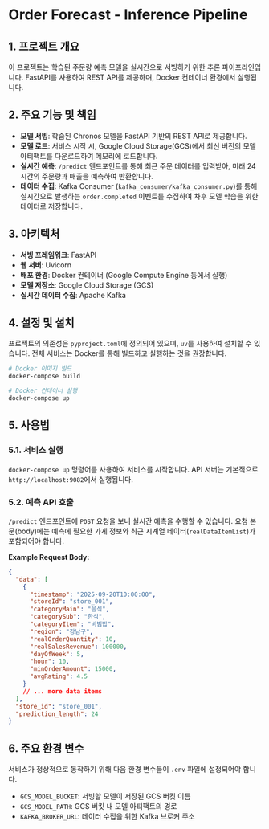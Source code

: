 # Order Forecast - Inference Pipeline

## 1. 프로젝트 개요

이 프로젝트는 학습된 주문량 예측 모델을 실시간으로 서빙하기 위한 추론 파이프라인입니다. FastAPI를 사용하여 REST API를 제공하며, Docker 컨테이너 환경에서 실행됩니다.

## 2. 주요 기능 및 책임

- **모델 서빙**: 학습된 Chronos 모델을 FastAPI 기반의 REST API로 제공합니다.
- **모델 로드**: 서비스 시작 시, Google Cloud Storage(GCS)에서 최신 버전의 모델 아티팩트를 다운로드하여 메모리에 로드합니다.
- **실시간 예측**: `/predict` 엔드포인트를 통해 최근 주문 데이터를 입력받아, 미래 24시간의 주문량과 매출을 예측하여 반환합니다.
- **데이터 수집**: Kafka Consumer (`kafka_consumer/kafka_consumer.py`)를 통해 실시간으로 발생하는 `order.completed` 이벤트를 수집하여 차후 모델 학습을 위한 데이터로 저장합니다.

## 3. 아키텍처

- **서빙 프레임워크**: FastAPI
- **웹 서버**: Uvicorn
- **배포 환경**: Docker 컨테이너 (Google Compute Engine 등에서 실행)
- **모델 저장소**: Google Cloud Storage (GCS)
- **실시간 데이터 수집**: Apache Kafka

## 4. 설정 및 설치

프로젝트의 의존성은 `pyproject.toml`에 정의되어 있으며, `uv`를 사용하여 설치할 수 있습니다. 전체 서비스는 Docker를 통해 빌드하고 실행하는 것을 권장합니다.

```bash
# Docker 이미지 빌드
docker-compose build

# Docker 컨테이너 실행
docker-compose up
```

## 5. 사용법

### 5.1. 서비스 실행

`docker-compose up` 명령어를 사용하여 서비스를 시작합니다. API 서버는 기본적으로 `http://localhost:9082`에서 실행됩니다.

### 5.2. 예측 API 호출

`/predict` 엔드포인트에 `POST` 요청을 보내 실시간 예측을 수행할 수 있습니다. 요청 본문(body)에는 예측에 필요한 가게 정보와 최근 시계열 데이터(`realDataItemList`)가 포함되어야 합니다.

**Example Request Body:**
```json
{
  "data": [
    {
      "timestamp": "2025-09-20T10:00:00",
      "storeId": "store_001",
      "categoryMain": "음식",
      "categorySub": "한식",
      "categoryItem": "비빔밥",
      "region": "강남구",
      "realOrderQuantity": 10,
      "realSalesRevenue": 100000,
      "dayOfWeek": 5,
      "hour": 10,
      "minOrderAmount": 15000,
      "avgRating": 4.5
    }
    // ... more data items
  ],
  "store_id": "store_001",
  "prediction_length": 24
}
```

## 6. 주요 환경 변수

서비스가 정상적으로 동작하기 위해 다음 환경 변수들이 `.env` 파일에 설정되어야 합니다.

- `GCS_MODEL_BUCKET`: 서빙할 모델이 저장된 GCS 버킷 이름
- `GCS_MODEL_PATH`: GCS 버킷 내 모델 아티팩트의 경로
- `KAFKA_BROKER_URL`: 데이터 수집을 위한 Kafka 브로커 주소